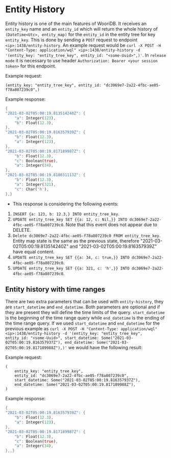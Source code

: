 # Entity History

Entity history is one of the main features of WooriDB. It receives an `entity_key` name and an `entity_id` which will return the whole history of `(DateTime<Utc>, entity_map)` for the `entity_id` in the entity tree for key `entity_key`. This is done by sending a `POST` request to endpoint `<ip>:1438/entity-history`. An example request would be `curl -X POST -H "Content-Type: application/wql" <ip>:1438/entity-history -d '(entity_key: "entity_tree_key", entity_id: "<some-Uuid>",)'`. In `release mode` it is necessary to use header `Authorization: Bearer <your session token>` for this endpoint. 

Example request: 
```ron
(entity_key: "entity_tree_key", entity_id: "dc3069e7-2a22-4fbc-ae05-f78a807239c0",)
``` 

Example response:
```rust
{
"2021-03-02T05:00:19.813514240Z": {
    "a": Integer(123),
    "b": Float(12.3),
},
"2021-03-02T05:00:19.816357939Z": {
    "b": Float(12.3),
    "a": Integer(123),
},
"2021-03-02T05:00:19.817189987Z": {
    "b": Float(12.3),
    "c": Boolean(true),
    "a": Integer(34),
},
"2021-03-02T05:00:19.818031113Z": {
    "b": Float(12.3),
    "a": Integer(321),
    "c": Char('h'),
},}
```

* This response is considering the following events:
1. `INSERT {a: 123, b: 12.3,} INTO entity_tree_key`.
2. `UPDATE entity_tree_key SET {{a: 12, c: Nil,}} INTO dc3069e7-2a22-4fbc-ae05-f78a807239c0`. Note that this event does not appear due to DELETE.
3. `Delete dc3069e7-2a22-4fbc-ae05-f78a807239c0 FROM entity_tree_key`. Entity map state is the same as the previous state, therefore "2021-03-02T05:00:19.813514240Z" and "2021-03-02T05:00:19.816357939Z" have equal content.
4. `UPDATE entity_tree_key SET {{a: 34, c: true,}} INTO dc3069e7-2a22-4fbc-ae05-f78a807239c0`.
5. `UPDATE entity_tree_key SET {{a: 321, c: 'h',}} INTO dc3069e7-2a22-4fbc-ae05-f78a807239c0`.

## Entity history with time ranges

There are two extra parameters that can be used with `entity-history`, they are `start_datetime` and `end_datetime`. Both parameters are optional and if they are present they will define the time limits of the query. `start_datetime` is the beginning of the time range query while `end_datetime` is the ending of the time range query. If we used `start_datetime` and `end_datetime` for the previous example as `curl -X POST -H "Content-Type: application/wql" <ip>:1438/entity-history -d '(entity_key: "entity_tree_key", entity_id: "<some-Uuid>", start_datetime: Some("2021-03-02T05:00:19.816357937Z"), end_datetime: Some("2021-03-02T05:00:19.817189988Z"),)'` we would have the following result:

Example request: 
```ron
(
    entity_key: "entity_tree_key", 
    entity_id: "dc3069e7-2a22-4fbc-ae05-f78a807239c0",  
    start_datetime: Some("2021-03-02T05:00:19.816357937Z"), 
    end_datetime: Some("2021-03-02T05:00:19.817189988Z"),
)
``` 

Example response:
```rust
{
"2021-03-02T05:00:19.816357939Z": {
    "b": Float(12.3),
    "a": Integer(123),
},
"2021-03-02T05:00:19.817189987Z": {
    "b": Float(12.3),
    "c": Boolean(true),
    "a": Integer(34),
},,}
```